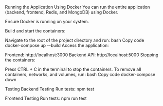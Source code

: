 Running the Application
Using Docker
You can run the entire application (backend, frontend, Redis, and MongoDB) using Docker.

Ensure Docker is running on your system.

Build and start the containers:

Navigate to the root of the project directory and run:
bash
Copy code
docker-compose up --build
Access the application:

Frontend: http://localhost:3000
Backend API: http://localhost:5000
Stopping the containers:

Press CTRL + C in the terminal to stop the containers.
To remove all containers, networks, and volumes, run:
bash
Copy code
docker-compose down

Testing
Backend Testing
Run tests:
npm test


Frontend Testing
Run tests:
npm run test
